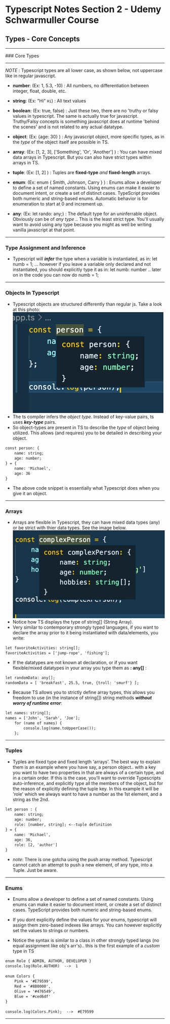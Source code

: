 # Typescript Notes Section 2 - Udemy Schwarmuller Course

## Types - Core Concepts

<hr/>
### Core Types

<hr/>

_NOTE_ : Typescript types are all lower case, as shown below, not uppercase like in regular javascript.

- **number**: (Ex: 1, 5.3, -10) : All numbers, no differentiation between integer, float, double, etc.

- **string**: (Ex: "Hi" `Hi`) : All text values

- **boolean**: (Ex: true, false) : Just these two, there are no 'truthy or falsy values in typescript. The same is actually true for javascript. Truthy/Falsy concepts is something javascript does at runtime 'behind the scenes' and is not related to any actual datatype.

- **object**: (Ex: {age: 30} ) : Any javascript object, more specific types, as in the _type_ of the object itself are possible in TS.

- **array**: (Ex: [1, 2, 3], ['Something', 'Or', 'Another'] ) : You can have mixed data arrays in Typescript. But you can also have strict types within arrays in TS.

- **tuple**: (Ex: [1, 2] ) : Tuples are **fixed-type** _and_ **fixed-length** arrays.

- **enum**: (Ex: enum { Smith, Johnson, Carry } ) : Enums allow a developer to define a set of named constants. Using enums can make it easier to document intent, or create a set of distinct cases. TypeScript provides both numeric and string-based enums. Automatic behavior is for enumeration to start at 0 and increment up.

- **any**: (Ex: let rando: any;) : The default type for an uninferrable object. Obviously can be of _any type_ .. This is the least strict type. You'll usually want to avoid using any type because you might as well be writing vanilla javascript at that point.

<hr/>

### Type Assignment and Inference

- Typescript will **_infer_** the type when a variable is instantiated, as in: let numb = 1; ... however if you leave a variable only declared and not instantiated, you should explicitly type it as in: let numb: number .. later on in the code you can now do numb = 1;

<hr/>

### Objects In Typescript

- Typescript objects are structured differently than regular js. Take a look at this photo: ![TS_Object](./ts_object.png)
- The ts compiler infers the _object type_. Instead of key-value pairs, ts uses **_key-type_** pairs.
- So object-types are present in TS to describe the _type_ of object being utilized. This allows (and requires) you to be detailed in describing your object.

```
const person: {
    name: string;
    age: number;
} = {
    name: 'Michael',
    age: 36
}
```

- The above code snippet is essentially what Typescript does when you give it an object.

<hr/>

### Arrays

- Arrays are flexible in Typescript, they can have mixed data types (any) or be strict with thier data types. See the image below.
  ![TS_Array](./array_ts.png)
- Notice how TS displays the type of string[] (String Array).
- Very similar to contemporary strongly typed languages, if you want to declare the array prior to it being instantiated with data/elements, you write:

```
let favoriteActivities: string[];
favoriteActivities = ['jump-rope', 'fishing'];
```

- If the datatypes are not known at declaration, or if you want flexible/mixed datatypes in your array you type them as **: any[]** :

```
let randomData: any[];
randomData = [ 'breakfast', 25.5, true, {troll: 'smurf'} ];
```

- Because TS allows you to strictly define array types, this allows you freedom to use (in the instance of string[]) string methods **_without worry of runtime error_**:

```
let names: string[];
names = ['John', 'Sarah', 'Joe'];
    for (name of names) {
        console.log(name.toUpperCase());
    };
```

<hr/>

### Tuples

- Typles are fixed type and fixed length 'arrays'. The best way to explain them is an example where you have say, a person object.. with a key you want to have two properties in that are always of a certain type, and in a certain order. If this is the case, you'll want to override Typescripts auto-inference, and explicitly type all the members of the object, but for the reason of explicitly defining the tuple key. In this example it will be 'role' which we always want to have a number as the 1st element, and a string as the 2nd.

```
let person : {
    name: string;
    age: number;
    role: [number, string]; <--tuple definition
} = {
    name: 'Michael',
    age: 36,
    role: [2, 'author']
}
```

- _note_: There is one gotcha using the push array method. Typescript cannot catch an attempt to push a new element, of any type, into a Tuple. Just be aware.

<hr/>

### Enums

- Enums allow a developer to define a set of named constants. Using enums can make it easier to document intent, or create a set of distinct cases. TypeScript provides both numeric and string-based enums.

- If you dont explicitly define the values for your enums, typescript will assign them zero-based indexes like arrays. You can however explicitly set the values to strings or numbers.

- Notice the syntax is similar to a class in other strongly typed langs (no equal assignment like obj's arr's).. this is the first example of a _custom_ type in TS

```
enum Role { ADMIN, AUTHOR, DEVELOPER }
console.log(Role.AUTHOR)  -->  1

enum Colors {
    Pink = '#E79599',
    Red = '#8B0000',
    Olive = '#476549',
    Blue = '#ced6df'
}

console.log(Colors.Pink);  -->  #E79599
```

<hr/>

